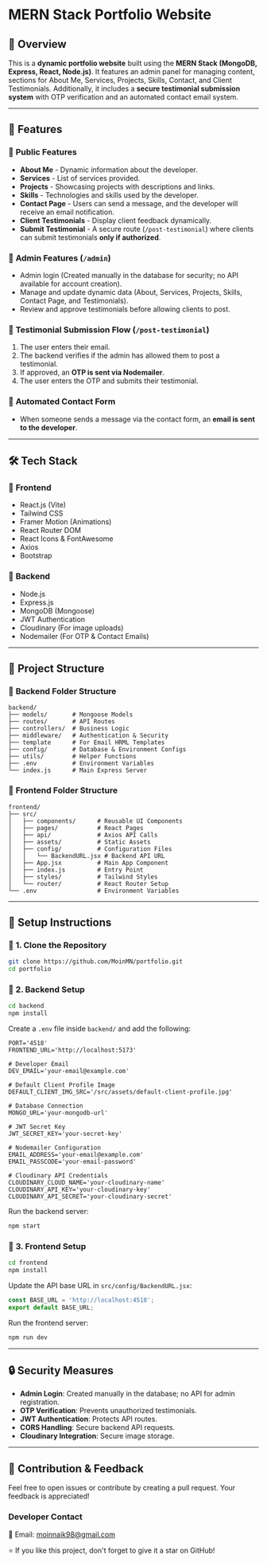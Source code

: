# MERN Stack Portfolio Website

## 🚀 Overview

This is a **dynamic portfolio website** built using the **MERN Stack (MongoDB, Express, React, Node.js)**. It features an admin panel for managing content, sections for About Me, Services, Projects, Skills, Contact, and Client Testimonials. Additionally, it includes a **secure testimonial submission system** with OTP verification and an automated contact email system.

---

## 📌 Features

### 🔹 **Public Features**

- **About Me** - Dynamic information about the developer.
- **Services** - List of services provided.
- **Projects** - Showcasing projects with descriptions and links.
- **Skills** - Technologies and skills used by the developer.
- **Contact Page** - Users can send a message, and the developer will receive an email notification.
- **Client Testimonials** - Display client feedback dynamically.
- **Submit Testimonial** - A secure route (`/post-testimonial`) where clients can submit testimonials **only if authorized**.

### 🔹 **Admin Features** (`/admin`)

- Admin login (Created manually in the database for security; no API available for account creation).
- Manage and update dynamic data (About, Services, Projects, Skills, Contact Page, and Testimonials).
- Review and approve testimonials before allowing clients to post.

### 🔹 **Testimonial Submission Flow** (`/post-testimonial`)

1. The user enters their email.
2. The backend verifies if the admin has allowed them to post a testimonial.
3. If approved, an **OTP is sent via Nodemailer**.
4. The user enters the OTP and submits their testimonial.

### 🔹 **Automated Contact Form**

- When someone sends a message via the contact form, an **email is sent to the developer**.

---

## 🛠️ Tech Stack

### 🔹 **Frontend**

- React.js (Vite)
- Tailwind CSS
- Framer Motion (Animations)
- React Router DOM
- React Icons & FontAwesome
- Axios
- Bootstrap

### 🔹 **Backend**

- Node.js
- Express.js
- MongoDB (Mongoose)
- JWT Authentication
- Cloudinary (For image uploads)
- Nodemailer (For OTP & Contact Emails)

---

## 📁 Project Structure

### 🔹 **Backend Folder Structure**

```
backend/
├── models/       # Mongoose Models
├── routes/       # API Routes
├── controllers/  # Business Logic
├── middleware/   # Authentication & Security
├── template      # For Email HRML Templates
├── config/       # Database & Environment Configs
├── utils/        # Helper Functions
├── .env          # Environment Variables
└── index.js      # Main Express Server
```

### 🔹 **Frontend Folder Structure**

```
frontend/
├── src/
│   ├── components/      # Reusable UI Components
│   ├── pages/           # React Pages
│   ├── api/             # Axios API Calls
│   ├── assets/          # Static Assets
│   ├── config/          # Configuration Files
│   │   └── BackendURL.jsx # Backend API URL
│   ├── App.jsx          # Main App Component
│   ├── index.js         # Entry Point
│   ├── styles/          # Tailwind Styles
│   └── router/          # React Router Setup
└── .env                 # Environment Variables
```

---

## 🔧 Setup Instructions

### 📌 **1. Clone the Repository**

```bash
git clone https://github.com/MoinMN/portfolio.git
cd portfolio
```

### 📌 **2. Backend Setup**

```bash
cd backend
npm install
```

Create a `.env` file inside `backend/` and add the following:

```env
PORT='4518'
FRONTEND_URL='http://localhost:5173'

# Developer Email
DEV_EMAIL='your-email@example.com'

# Default Client Profile Image
DEFAULT_CLIENT_IMG_SRC='/src/assets/default-client-profile.jpg'

# Database Connection
MONGO_URL='your-mongodb-url'

# JWT Secret Key
JWT_SECRET_KEY='your-secret-key'

# Nodemailer Configuration
EMAIL_ADDRESS='your-email@example.com'
EMAIL_PASSCODE='your-email-password'

# Cloudinary API Credentials
CLOUDINARY_CLOUD_NAME='your-cloudinary-name'
CLOUDINARY_API_KEY='your-cloudinary-key'
CLOUDINARY_API_SECRET='your-cloudinary-secret'
```

Run the backend server:

```bash
npm start
```

### 📌 **3. Frontend Setup**

```bash
cd frontend
npm install
```

Update the API base URL in `src/config/BackendURL.jsx`:

```js
const BASE_URL = 'http://localhost:4518';
export default BASE_URL;
```

Run the frontend server:

```bash
npm run dev
```

---

## 🔒 Security Measures

- **Admin Login**: Created manually in the database; no API for admin registration.
- **OTP Verification**: Prevents unauthorized testimonials.
- **JWT Authentication**: Protects API routes.
- **CORS Handling**: Secure backend API requests.
- **Cloudinary Integration**: Secure image storage.

---

## 🌟 Contribution & Feedback

Feel free to open issues or contribute by creating a pull request. Your feedback is appreciated!

### **Developer Contact**

📧 Email: moinnaik98@gmail.com

⭐ If you like this project, don't forget to give it a star on GitHub!

